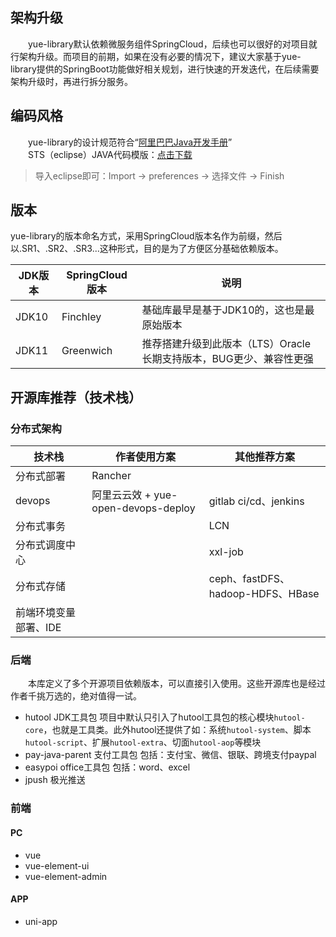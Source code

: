 ## 架构升级
　　yue-library默认依赖微服务组件SpringCloud，后续也可以很好的对项目就行架构升级。而项目的前期，如果在没有必要的情况下，建议大家基于yue-library提供的SpringBoot功能做好相关规划，进行快速的开发迭代，在后续需要架构升级时，再进行拆分服务。

## 编码风格
　　yue-library的设计规范符合“[阿里巴巴Java开发手册](https://gitee.com/yl-yue/yue-library/raw/master/docs/_media/阿里巴巴Java开发手册_v1.4.0_详尽版.pdf)”<br>
　　STS（eclipse）JAVA代码模版：[点击下载](https://gitee.com/yl-yue/yue-library/raw/master/docs/_media/STS配置.epf)
> 导入eclipse即可：Import -> preferences -> 选择文件 -> Finish <br>

## 版本
yue-library的版本命名方式，采用SpringCloud版本名作为前缀，然后以.SR1、.SR2、.SR3...这种形式，目的是为了方便区分基础依赖版本。<br>

|JDK版本	|SpringCloud版本	|说明	|
|--	|--	|--	|
|JDK10	|Finchley	|基础库最早是基于JDK10的，这也是最原始版本	|
|JDK11	|Greenwich	|推荐搭建升级到此版本（LTS）Oracle长期支持版本，BUG更少、兼容性更强	|

## 开源库推荐（技术栈）
### 分布式架构
|技术栈|作者使用方案|其他推荐方案|
|--	|--	|--	|
|分布式部署|Rancher|	|
|devops|阿里云云效 + yue-open-devops-deploy|gitlab ci/cd、jenkins|
|分布式事务||LCN|
|分布式调度中心||xxl-job|
|分布式存储|	|ceph、fastDFS、hadoop-HDFS、HBase|
|前端环境变量部署、IDE|||

### 后端
　　本库定义了多个开源项目依赖版本，可以直接引入使用。这些开源库也是经过作者千挑万选的，绝对值得一试。
- hutool JDK工具包 项目中默认只引入了hutool工具包的核心模块`hutool-core`，也就是工具类。此外hutool还提供了如：系统`hutool-system`、脚本`hutool-script`、扩展`hutool-extra`、切面`hutool-aop`等模块
- pay-java-parent 支付工具包 包括：支付宝、微信、银联、跨境支付paypal
- easypoi office工具包 包括：word、excel
- jpush 极光推送

### 前端
#### PC
- vue
- vue-element-ui
- vue-element-admin

#### APP
- uni-app